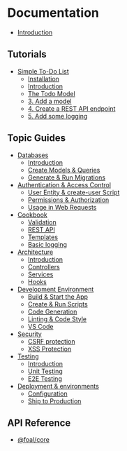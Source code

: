 # Documentation

* [Introduction](./README.md)

## Tutorials

* [Simple To-Do List](./tutorials/simple-todo-list/1-installation.md)
  * [Installation](./tutorials/simple-todo-list/1-installation.md)
  * [Introduction](./tutorials/simple-todo-list/2-introduction.md)
  * [The Todo Model](./tutorials/simple-todo-list/3-the-todo-model.md)
  * [3. Add a model](./tutorials/simple-todo-list/3-flight-model.md)
  * [4. Create a REST API endpoint](./tutorials/simple-todo-list/4-rest-api-endpoint.md)
  * [5. Add some logging](./tutorials/simple-todo-list/5-add-some-logging.md)
<!--
* [Multi-User To-Do List]()
* [To-do List & Email Notifications]()
-->

## Topic Guides

* [Databases](./databases/introduction.md)
  * [Introduction](./databases/introduction.md)
  * [Create Models & Queries](./databases/create-models-and-queries.md)
  * [Generate & Run Migrations](./databases/generate-and-run-migrations.md)
* [Authentication & Access Control](./authentication-and-access-control/SUMMARY.md)
  * [User Entity & create-user Script](./authentication-and-access-control/user-entity.md)
  * [Permissions & Authorization](./authentication-and-access-control/permissions-and-authorization.md)
  * [Usage in Web Requests](./authentication-and-access-control/usage-in-web-requests.md)
* [Cookbook](./cookbook/validation.md)
  * [Validation](./cookbook/validation.md)
  * [REST API](./cookbook/rest-api.md)
  * [Templates](./cookbook/template-engine.md)
  * [Basic logging](./cookbook/basic-logging.md)
* [Architecture](./architecture/introduction.md)
  * [Introduction](./architecture/introduction.md)
  * [Controllers](./architecture/controllers.md)
  * [Services](./architecture/services.md)
  * [Hooks](./architecture/hooks.md)
* [Development Environment](./development-environment/build-and-start-the-app.md)
  * [Build & Start the App](./development-environment/build-and-start-the-app.md)
  * [Create & Run Scripts](./development-environment/create-and-run-scripts.md)
  * [Code Generation](./development-environment/code-generation.md)
  * [Linting & Code Style](./development-environment/linting-and-code-style.md)
  * [VS Code](./development-environment/vscode.md)
* [Security](./security/csrf-protection.md)
  * [CSRF protection](./security/csrf-protection.md)
  * [XSS Protection](./security/xss-protection.md)
* [Testing](./testing/introduction.md)
  * [Introduction](./testing/introduction.md)
  * [Unit Testing](./testing/unit-testing.md)
  * [E2E Testing](./testing/e2e-testing.md)
* [Deployment & environments](./deployment-and-environments/configuration.md)
  * [Configuration](./deployment-and-environments/configuration.md)
  * [Ship to Production](./deployment-and-environments/ship-to-production.md)<!-- * [Serverless Framework](./fundamentals/serverless.md) -->

## API Reference

* [@foal/core](./api/index.md)
